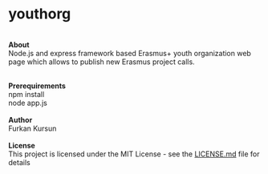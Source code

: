 # youthorg
</br>
  <strong>About</strong></br>
  Node.js and express framework based Erasmus+ youth organization web page which allows to publish new Erasmus project calls.</br></br>
  
  <strong>Prerequirements</strong></br>
  npm install</br>
  node app.js</br></br>
  <strong>Author</strong></br>
  Furkan Kursun</br></br>
  <strong>License</strong></br>
  This project is licensed under the MIT License - see the <a href="https://gist.github.com/PurpleBooth/LICENSE.md">LICENSE.md</a> file for details
  
